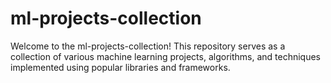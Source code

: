 # ml-projects-collection
Welcome to the ml-projects-collection! This repository serves as a collection of various machine learning projects, algorithms, and techniques implemented using popular libraries and frameworks.
